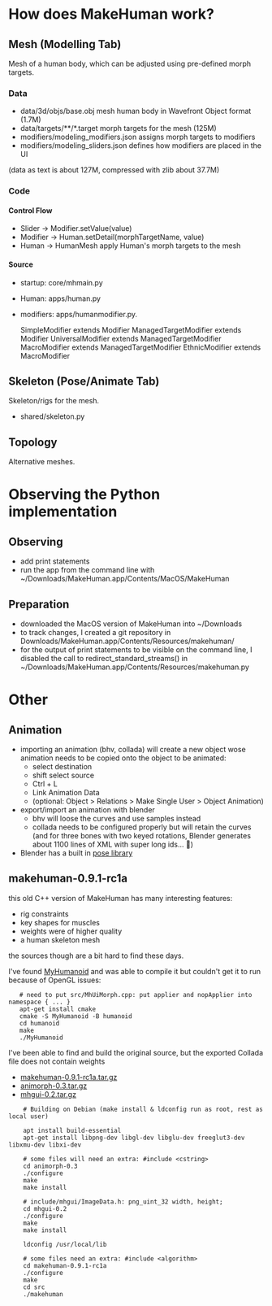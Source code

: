 
# How does MakeHuman work?

## Mesh (Modelling Tab)

Mesh of a human body, which can be adjusted using pre-defined morph targets.

### Data

* data/3d/objs/base.obj mesh human body in Wavefront Object format (1.7M)
* data/targets/**/*.target morph targets for the mesh (125M)
* modifiers/modeling_modifiers.json
  assigns morph targets to modifiers
* modifiers/modeling_sliders.json 
  defines how modifiers are placed in the UI

(data as text is about 127M, compressed with zlib about 37.7M)

### Code

#### Control Flow

* Slider -> Modifier.setValue(value)
* Modifier -> Human.setDetail(morphTargetName, value)
* Human -> HumanMesh apply Human's morph targets to the mesh

#### Source

* startup: core/mhmain.py
* Human: apps/human.py
* modifiers: apps/humanmodifier.py.

  SimpleModifier extends Modifier
  ManagedTargetModifier extends Modifier
  UniversalModifier extends ManagedTargetModifier
  MacroModifier extends ManagedTargetModifier
  EthnicModifier extends MacroModifier


## Skeleton (Pose/Animate Tab)

Skeleton/rigs for the mesh.

* shared/skeleton.py

## Topology

Alternative meshes.
# Observing the Python implementation

## Observing

* add print statements
* run the app from the command line with
  ~/Downloads/MakeHuman.app/Contents/MacOS/MakeHuman

## Preparation

* downloaded the MacOS version of MakeHuman into ~/Downloads
* to track changes, I created a git repository in
  Downloads/MakeHuman.app/Contents/Resources/makehuman/
* for the output of print statements to be visible on the command line,
  I disabled the call to redirect_standard_streams() in
  ~/Downloads/MakeHuman.app/Contents/Resources/makehuman.py

# Other

## Animation

* importing an animation (bhv, collada) will create a new object wose animation needs to be copied onto the object to be animated:
  * select destination
  * shift select source
  * Ctrl + L
  * Link Animation Data
  * (optional: Object > Relations > Make Single User > Object Animation)
* export/import an animation with blender
  * bhv will loose the curves and use samples instead
  * collada needs to be configured properly but will retain the curves
    (and for three bones with two keyed rotations, Blender generates about 1100 lines of
    XML with super long ids... 🫢)
* Blender has a built in [pose library](https://docs.blender.org/manual/en/latest/animation/armatures/posing/editing/pose_library.html)

## makehuman-0.9.1-rc1a

this old C++ version of MakeHuman has many interesting features:

* rig constraints
* key shapes for muscles
* weights were of higher quality
* a human skeleton mesh

the sources though are a bit hard to find these days.

I've found [MyHumanoid](https://github.com/MyHumanoid/MyHumanoid) and was able to compile it but couldn't get it to run because of OpenGL issues:

```
   # need to put src/MhUiMorph.cpp: put applier and nopApplier into namespace { ... }
   apt-get install cmake
   cmake -S MyHumanoid -B humanoid
   cd humanoid
   make
   ./MyHumanoid
```

I've been able to find and build the original source, but the exported Collada file
does not contain weights

* [makehuman-0.9.1-rc1a.tar.gz](https://src.fedoraproject.org/repo/pkgs/makehuman/makehuman-0.9.1-rc1a.tar.gz/c28c24a5e430f471f9687e26db94a64b/makehuman-0.9.1-rc1a.tar.gz)
* [animorph-0.3.tar.gz](https://src.fedoraproject.org/repo/pkgs/animorph/animorph-0.3.tar.gz/md5/e75fd295d95bcf4b1d95b86db7866c18/animorph-0.3.tar.gz)
* [mhgui-0.2.tar.gz](https://src.fedoraproject.org/repo/pkgs/mhgui/mhgui-0.2.tar.gz/0794987c3a0f505a836e73bf629df64d/mhgui-0.2.tar.gz)

```
    # Building on Debian (make install & ldconfig run as root, rest as local user)

    apt install build-essential
    apt-get install libpng-dev libgl-dev libglu-dev freeglut3-dev libxmu-dev libxi-dev

    # some files will need an extra: #include <cstring>
    cd animorph-0.3
    ./configure
    make
    make install

    # include/mhgui/ImageData.h: png_uint_32 width, height;
    cd mhgui-0.2
    ./configure
    make
    make install

    ldconfig /usr/local/lib

    # some files need an extra: #include <algorithm>
    cd makehuman-0.9.1-rc1a
    ./configure
    make
    cd src
    ./makehuman
```
